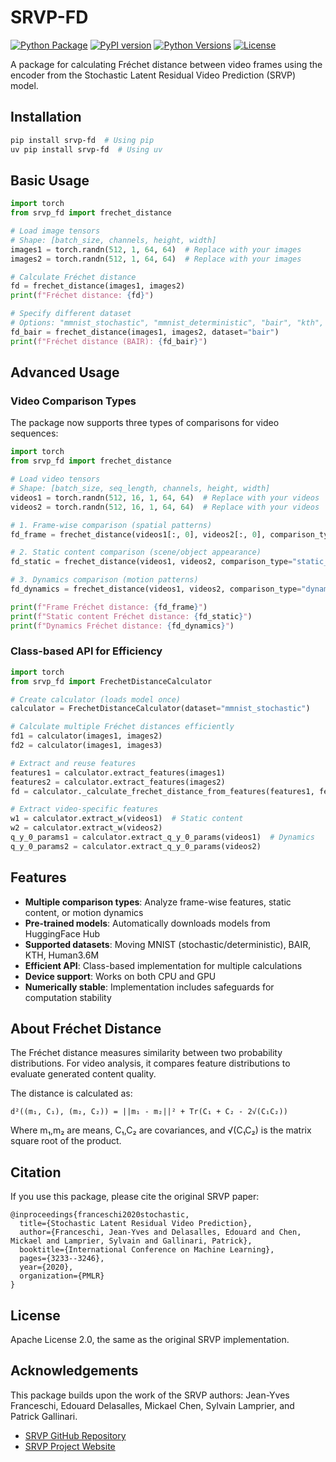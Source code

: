 # SRVP-FD

[![Python Package](https://github.com/nkiyohara/srvp-fd/actions/workflows/python-package.yml/badge.svg)](https://github.com/nkiyohara/srvp-fd/actions/workflows/python-package.yml)
[![PyPI version](https://badge.fury.io/py/srvp-fd.svg)](https://badge.fury.io/py/srvp-fd)
[![Python Versions](https://img.shields.io/pypi/pyversions/srvp-fd.svg)](https://pypi.org/project/srvp-fd/)
[![License](https://img.shields.io/github/license/nkiyohara/srvp-fd.svg)](https://github.com/nkiyohara/srvp-fd/blob/main/LICENSE)

A package for calculating Fréchet distance between video frames using the encoder from the Stochastic Latent Residual Video Prediction (SRVP) model.

## Installation

```bash
pip install srvp-fd  # Using pip
uv pip install srvp-fd  # Using uv
```

## Basic Usage

```python
import torch
from srvp_fd import frechet_distance

# Load image tensors
# Shape: [batch_size, channels, height, width]
images1 = torch.randn(512, 1, 64, 64)  # Replace with your images
images2 = torch.randn(512, 1, 64, 64)  # Replace with your images

# Calculate Fréchet distance
fd = frechet_distance(images1, images2)
print(f"Fréchet distance: {fd}")

# Specify different dataset
# Options: "mmnist_stochastic", "mmnist_deterministic", "bair", "kth", "human"
fd_bair = frechet_distance(images1, images2, dataset="bair")
print(f"Fréchet distance (BAIR): {fd_bair}")
```

## Advanced Usage

### Video Comparison Types

The package now supports three types of comparisons for video sequences:

```python
import torch
from srvp_fd import frechet_distance

# Load video tensors
# Shape: [batch_size, seq_length, channels, height, width]
videos1 = torch.randn(512, 16, 1, 64, 64)  # Replace with your videos
videos2 = torch.randn(512, 16, 1, 64, 64)  # Replace with your videos

# 1. Frame-wise comparison (spatial patterns)
fd_frame = frechet_distance(videos1[:, 0], videos2[:, 0], comparison_type="frame")

# 2. Static content comparison (scene/object appearance)
fd_static = frechet_distance(videos1, videos2, comparison_type="static_content")

# 3. Dynamics comparison (motion patterns)
fd_dynamics = frechet_distance(videos1, videos2, comparison_type="dynamics")

print(f"Frame Fréchet distance: {fd_frame}")
print(f"Static content Fréchet distance: {fd_static}")
print(f"Dynamics Fréchet distance: {fd_dynamics}")
```

### Class-based API for Efficiency

```python
import torch
from srvp_fd import FrechetDistanceCalculator

# Create calculator (loads model once)
calculator = FrechetDistanceCalculator(dataset="mmnist_stochastic")

# Calculate multiple Fréchet distances efficiently
fd1 = calculator(images1, images2)
fd2 = calculator(images1, images3)

# Extract and reuse features
features1 = calculator.extract_features(images1)
features2 = calculator.extract_features(images2)
fd = calculator._calculate_frechet_distance_from_features(features1, features2)

# Extract video-specific features
w1 = calculator.extract_w(videos1)  # Static content
w2 = calculator.extract_w(videos2)
q_y_0_params1 = calculator.extract_q_y_0_params(videos1)  # Dynamics
q_y_0_params2 = calculator.extract_q_y_0_params(videos2)
```

## Features

- **Multiple comparison types**: Analyze frame-wise features, static content, or motion dynamics
- **Pre-trained models**: Automatically downloads models from HuggingFace Hub
- **Supported datasets**: Moving MNIST (stochastic/deterministic), BAIR, KTH, Human3.6M
- **Efficient API**: Class-based implementation for multiple calculations
- **Device support**: Works on both CPU and GPU
- **Numerically stable**: Implementation includes safeguards for computation stability

## About Fréchet Distance

The Fréchet distance measures similarity between two probability distributions. For video analysis, it compares feature distributions to evaluate generated content quality.

The distance is calculated as:
```
d²((m₁, C₁), (m₂, C₂)) = ||m₁ - m₂||² + Tr(C₁ + C₂ - 2√(C₁C₂))
```
Where m₁,m₂ are means, C₁,C₂ are covariances, and √(C₁C₂) is the matrix square root of the product.

## Citation

If you use this package, please cite the original SRVP paper:

```
@inproceedings{franceschi2020stochastic,
  title={Stochastic Latent Residual Video Prediction},
  author={Franceschi, Jean-Yves and Delasalles, Edouard and Chen, Mickael and Lamprier, Sylvain and Gallinari, Patrick},
  booktitle={International Conference on Machine Learning},
  pages={3233--3246},
  year={2020},
  organization={PMLR}
}
```

## License

Apache License 2.0, the same as the original SRVP implementation.

## Acknowledgements

This package builds upon the work of the SRVP authors: Jean-Yves Franceschi, Edouard Delasalles, Mickael Chen, Sylvain Lamprier, and Patrick Gallinari.

- [SRVP GitHub Repository](https://github.com/edouardelasalles/srvp)
- [SRVP Project Website](https://sites.google.com/view/srvp/)